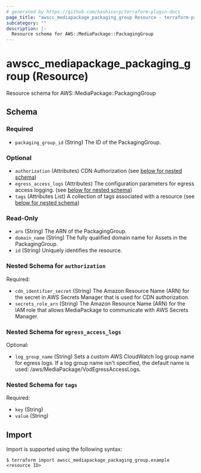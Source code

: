 ```yaml
---
# generated by https://github.com/hashicorp/terraform-plugin-docs
page_title: "awscc_mediapackage_packaging_group Resource - terraform-provider-awscc"
subcategory: ""
description: |-
  Resource schema for AWS::MediaPackage::PackagingGroup
---
```


# awscc_mediapackage_packaging_group (Resource)

Resource schema for AWS::MediaPackage::PackagingGroup



<!-- schema generated by tfplugindocs -->
## Schema

### Required

- `packaging_group_id` (String) The ID of the PackagingGroup.

### Optional

- `authorization` (Attributes) CDN Authorization (see [below for nested schema](#nestedatt--authorization))
- `egress_access_logs` (Attributes) The configuration parameters for egress access logging. (see [below for nested schema](#nestedatt--egress_access_logs))
- `tags` (Attributes List) A collection of tags associated with a resource (see [below for nested schema](#nestedatt--tags))

### Read-Only

- `arn` (String) The ARN of the PackagingGroup.
- `domain_name` (String) The fully qualified domain name for Assets in the PackagingGroup.
- `id` (String) Uniquely identifies the resource.

<a id="nestedatt--authorization"></a>
### Nested Schema for `authorization`

Required:

- `cdn_identifier_secret` (String) The Amazon Resource Name (ARN) for the secret in AWS Secrets Manager that is used for CDN authorization.
- `secrets_role_arn` (String) The Amazon Resource Name (ARN) for the IAM role that allows MediaPackage to communicate with AWS Secrets Manager.


<a id="nestedatt--egress_access_logs"></a>
### Nested Schema for `egress_access_logs`

Optional:

- `log_group_name` (String) Sets a custom AWS CloudWatch log group name for egress logs. If a log group name isn't specified, the default name is used: /aws/MediaPackage/VodEgressAccessLogs.


<a id="nestedatt--tags"></a>
### Nested Schema for `tags`

Required:

- `key` (String)
- `value` (String)

## Import

Import is supported using the following syntax:

```shell
$ terraform import awscc_mediapackage_packaging_group.example <resource ID>
```
